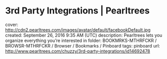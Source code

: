 # 3rd Party Integrations | Pearltrees

cover: http://cdn2.pearltrees.com/images/avatar/default/facebookDefault.jpg
created: September 26, 2016 9:35 AM (UTC)
description: Pearltrees lets you organize everything you’re interested in
folder: BOOKMRKS-MTHRFCKR / BROWSR-MTHRFCKR / Browser / Bookmarks / Pinboard
tags: pinboard
url: http://www.pearltrees.com/chuzzy/3rd-party-integrations/id14692478